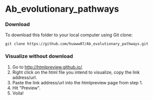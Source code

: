 # Ab_evolutionary_pathways

### Download
To download this folder to your local computer using Git clone:
```
git clone https://github.com/huoww07/Ab_evolutionary_pathways.git
```

### Visualize without download
1. Go to http://htmlpreview.github.io/.
2. Right click on the html file you intend to visualize, copy the link address/url.
3. Paste the link address/url into the htmlpreview page from step 1.
4. Hit "Preview".
5. Voila!
